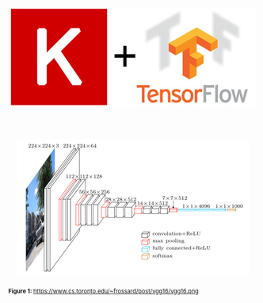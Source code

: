 <p align="center">
  <img src="/img/keras-tensorflow-logo.jpg"/>
</p>

<br>

<!-- <p align="center">
  <img src="/img/vgg16.png"/>
</p> -->


<br>

<p align="center">
  <img src="/img/vgg16-viz.png"/>

  <sub> <b> Figure 1: </b>  https://www.cs.toronto.edu/~frossard/post/vgg16/vgg16.png</sub>
</p>
